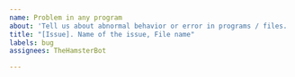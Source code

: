 ```yaml
---
name: Problem in any program
about: 'Tell us about abnormal behavior or error in programs / files. '
title: "[Issue]. Name of the issue, File name"
labels: bug
assignees: TheHamsterBot

---
```



